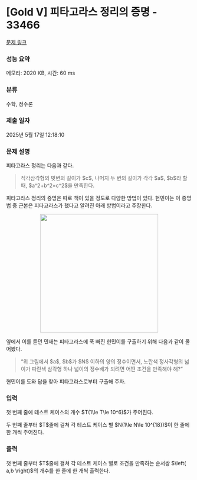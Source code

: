 # [Gold V] 피타고라스 정리의 증명 - 33466 

[문제 링크](https://www.acmicpc.net/problem/33466) 

### 성능 요약

메모리: 2020 KB, 시간: 60 ms

### 분류

수학, 정수론

### 제출 일자

2025년 5월 17일 12:18:10

### 문제 설명

<p>피타고라스 정리는 다음과 같다.</p>

<blockquote>
<p>직각삼각형의 빗변의 길이가 $c$, 나머지 두 변의 길이가 각각 $a$, $b$라 할 때, $a^2+b^2=c^2$을 만족한다.</p>
</blockquote>

<p>피타고라스 정리의 증명은 따로 책이 있을 정도로 다양한 방법이 있다. 현민이는 이 증명법 중 근본은 피타고라스가 했다고 알려진 아래 방법이라고 주장한다.</p>

<p style="text-align: center;"><img alt="" src="https://upload.acmicpc.net/ec2a503b-a1e6-4cd7-819c-7ec3aa664892/-/preview/" style="width: 320px; max-width: 100%;"></p>

<p>옆에서 이를 듣던 민재는 피타고라스에 푹 빠진 현민이를 구출하기 위해 다음과 같이 물어봤다.</p>

<blockquote>
<p>“위 그림에서 $a$, $b$가 $N$ 이하의 양의 정수이면서, 노란색 정사각형의 넓이가 파란색 삼각형 하나 넓이의 정수배가 되려면 어떤 조건을 만족해야 해?”</p>
</blockquote>

<p>현민이를 도와 답을 찾아 피타고라스로부터 구출해 주자.</p>

### 입력 

 <p>첫 번째 줄에 테스트 케이스의 개수 $T(1\le T\le 10^6)$가 주어진다.</p>

<p>두 번째 줄부터 $T$줄에 걸쳐 각 테스트 케이스 별 $N(1\le N\le 10^{18})$이 한 줄에 한 개씩 주어진다.</p>

### 출력 

 <p>첫 번째 줄부터 $T$줄에 걸쳐 각 테스트 케이스 별로 조건을 만족하는 순서쌍 $\left( a,b \right)$의 개수를 한 줄에 한 개씩 출력한다.</p>

